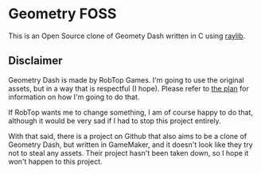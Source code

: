 
# Geometry FOSS

This is an Open Source clone of Geomety Dash written in C using [raylib](https://www.raylib.com/).

## Disclaimer

Geometry Dash is made by RobTop Games.
I'm going to use the original assets, but in a way that is respectful (I hope). Please refer to [the plan](THEPLAN.md) for information on how I'm going to do that.

If RobTop wants me to change something, I am of course happy to do that, although it would be very sad if I had to stop this project entirely.

With that said, there is a project on Github that also aims to be a clone of Geometry Dash, but written in GameMaker, and it doesn't look like they try not to steal any assets. Their project hasn't been taken down, so I hope it won't happen to this project.
